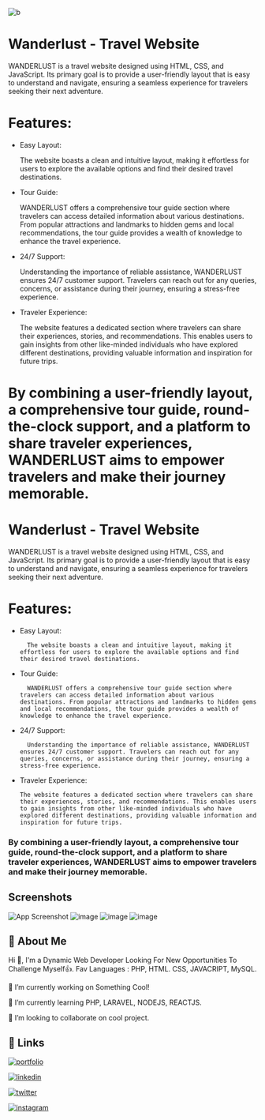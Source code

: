 

![b](https://github.com/mayurlavadiya/Wanderlust---Travel-Website/assets/100776003/8d316966-6439-46fc-b4ea-4f4b5073c840)


# Wanderlust - Travel Website

WANDERLUST is a travel website designed using HTML, CSS, and JavaScript. Its primary goal is to provide a user-friendly layout that is easy to understand and navigate, ensuring a seamless experience for travelers seeking their next adventure.

# Features:

* Easy Layout: 
        
    The website boasts a clean and intuitive layout, making it effortless for users to explore the available options and find their desired travel destinations.

* Tour Guide: 

    WANDERLUST offers a comprehensive tour guide section where travelers can access detailed information about various destinations. From popular attractions and landmarks to hidden gems and local recommendations, the tour guide provides a wealth of knowledge to enhance the travel experience.

* 24/7 Support: 

    Understanding the importance of reliable assistance, WANDERLUST ensures 24/7 customer support. Travelers can reach out for any queries, concerns, or assistance during their journey, ensuring a stress-free experience.

*   Traveler Experience: 

    The website features a dedicated section where travelers can share their experiences, stories, and recommendations. This enables users to gain insights from other like-minded individuals who have explored different destinations, providing valuable information and inspiration for future trips.

#   By combining a user-friendly layout, a comprehensive tour guide, round-the-clock support, and a platform to share traveler experiences, WANDERLUST aims to empower travelers and make their journey memorable.
# Wanderlust - Travel Website

WANDERLUST is a travel website designed using HTML, CSS, and JavaScript. Its primary goal is to provide a user-friendly layout that is easy to understand and navigate, ensuring a seamless experience for travelers seeking their next adventure.

# Features:

* Easy Layout: 
        
        The website boasts a clean and intuitive layout, making it effortless for users to explore the available options and find their desired travel destinations.

* Tour Guide: 

        WANDERLUST offers a comprehensive tour guide section where travelers can access detailed information about various destinations. From popular attractions and landmarks to hidden gems and local recommendations, the tour guide provides a wealth of knowledge to enhance the travel experience.

* 24/7 Support: 

        Understanding the importance of reliable assistance, WANDERLUST ensures 24/7 customer support. Travelers can reach out for any queries, concerns, or assistance during their journey, ensuring a stress-free experience.

*   Traveler Experience: 

        The website features a dedicated section where travelers can share their experiences, stories, and recommendations. This enables users to gain insights from other like-minded individuals who have explored different destinations, providing valuable information and inspiration for future trips.

###   By combining a user-friendly layout, a comprehensive tour guide, round-the-clock support, and a platform to share traveler experiences, WANDERLUST aims to empower travelers and make their journey memorable.
## Screenshots

![App Screenshot](https://via.placeholder.com/468x300?text=App+Screenshot+Here)
![image](https://github.com/mayurlavadiya/Wanderlust---Travel-Website/assets/100776003/5584563b-c4d4-45f9-a2ca-d1f014f07522)
![image](https://github.com/mayurlavadiya/Wanderlust---Travel-Website/assets/100776003/e851744e-be5a-4881-9ba1-6e9b00792904)
![image](https://github.com/mayurlavadiya/Wanderlust---Travel-Website/assets/100776003/359a3738-fade-42f5-bc74-3ec456d58475)



## 🚀 About Me
Hi 👋, I'm a Dynamic Web Developer Looking For New Opportunities To Challenge Myself👍. Fav Languages : PHP, HTML. CSS, JAVACRIPT, MySQL.

🔭 I’m currently working on Something Cool!

🌱 I’m currently learning PHP, LARAVEL, NODEJS, REACTJS.

👯 I’m looking to collaborate on cool project.


## 🔗 Links
[![portfolio](https://img.shields.io/badge/my_portfolio-000?style=for-the-badge&logo=ko-fi&logoColor=white)](https://mayurlavadiya.dorik.io/)

[![linkedin](https://img.shields.io/badge/linkedin-0A66C2?style=for-the-badge&logo=linkedin&logoColor=white)](https://in.linkedin.com/in/mayurlavadiya)

[![twitter](https://img.shields.io/badge/twitter-1DA1F2?style=for-the-badge&logo=twitter&logoColor=white)](https://twitter.com/i/flow/login?redirect_after_login=%2FMayur_Lavadiya1)

[![instagram](https://img.shields.io/badge/instagram-405DE6?style=for-the-badge&logo=instagram&logoColor=white)](https://www.instagram.com/_mayur.lavadiya__/)
